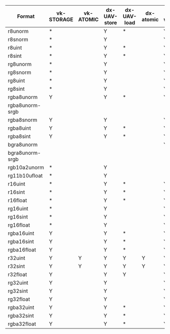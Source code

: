 | Format | vk-STORAGE | vk-ATOMIC | dx-UAV-store | dx-UAV-load | dx-atomic | mtl-write |
| ------ | ---------- | --------- | ------------ | ----------- | --------- | --------- |
| r8unorm | * |  | Y | * |  | Y |
| r8snorm | * |  | Y |  |  | Y |
| r8uint | * |  | Y | * |  | Y |
| r8sint | * |  | Y | * |  | Y |
| rg8unorm | * |  | Y |  |  | Y |
| rg8snorm | * |  | Y |  |  | Y |
| rg8uint | * |  | Y |  |  | Y |
| rg8sint | * |  | Y |  |  | Y |
| rgba8unorm | Y |  | Y | * |  | Y |
| rgba8unorm-srgb |  |  |  |  |  |  |
| rgba8snorm | Y |  | Y |  |  | Y |
| rgba8uint | Y |  | Y | * |  | Y |
| rgba8sint | Y |  | Y | * |  | Y |
| bgra8unorm |  |  |  |  |  | Y |
| bgra8unorm-srgb |  |  |  |  |  |  |
| rgb10a2unorm | * |  | Y |  |  |  |
| rg11b10ufloat | * |  | Y |  |  |  |
| r16uint | * |  | Y | * |  | Y |
| r16sint | * |  | Y | * |  | Y |
| r16float | * |  | Y | * |  | Y |
| rg16uint | * |  | Y |  |  | Y |
| rg16sint | * |  | Y |  |  | Y |
| rg16float | * |  | Y |  |  | Y |
| rgba16uint | Y |  | Y | * |  | Y |
| rgba16sint | Y |  | Y | * |  | Y |
| rgba16float | Y |  | Y | * |  | Y |
| r32uint | Y | Y | Y | Y | Y | Y |
| r32sint | Y | Y | Y | Y | Y | Y |
| r32float | Y |  | Y | Y |  | Y |
| rg32uint | Y |  | Y |  |  | Y |
| rg32sint | Y |  | Y |  |  | Y |
| rg32float | Y |  | Y |  |  | Y |
| rgba32uint | Y |  | Y | * |  | Y |
| rgba32sint | Y |  | Y | * |  | Y |
| rgba32float | Y |  | Y | * |  | Y |